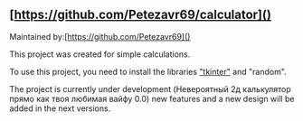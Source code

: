 ## [https://github.com/Petezavr69/calculator]()

Maintained by:[https://github.com/Petezavr69]()

This project was created for simple calculations.

To use this project, you need to install the libraries ["tkinter"](https://wiki.python.org/moin/TkInter) and "random".

The project is currently under development (Невероятный 2д калькулятор прямо как твоя любимая вайфу 0.0)
new features and a new design will be added in the next versions.


